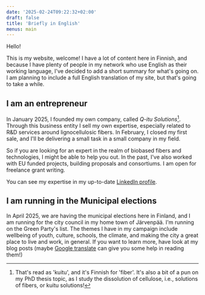 ```yaml
---
date: '2025-02-24T09:22:32+02:00'
draft: false
title: 'Briefly in English'
menus: main
---
```

Hello!

This is my website, welcome! I have a lot of content here in Finnish, and because I have plenty of people in my network who use English as their working language, I've decided to add a short summary for what's going on. I am planning to include a full English translation of my site, but that's going to take a while.

## I am an entrepreneur

In January 2025, I founded my own company, called *Q-itu Solutions*[^1]. Through this business entity I sell my own expertise, especially related to R&D services around lignocellulosic fibers. In February, I closed my first sale, and I'll be delivering a small task in a small company in my field.

So if you are looking for an expert in the realm of biobased fibers and technologies, I might be able to help you out. In the past, I've also worked with EU funded projects, building proposals and consortiums. I am open for freelance grant writing. 

You can see my expertise in my up-to-date [LinkedIn profile](https://www.linkedin.com/in/anttikoistinen/).

## I am running in the Municipal elections

In April 2025, we are having the municipal elections here in Finland, and I am running for the city council in my home town of Järvenpää. I'm running on the Green Party's list. The themes I have in my campaign include wellbeing of youth, culture, schools, the climate, and making the city a great place to live and work, in general. If you want to learn more, have look at my blog posts (maybe [Google translate](https://anttikoistinen-fi.translate.goog/julkaisut/?_x_tr_sl=fi&_x_tr_tl=en&_x_tr_hl=fi&_x_tr_pto=wapp) can give you some help in reading them!)

[^1]: That's read as 'kuitu', and it's Finnish for 'fiber'. It's also a bit of a pun on my PhD thesis topic, as I study the dissolution of cellulose, i.e., solutions of fibers, or kuitu solutions!